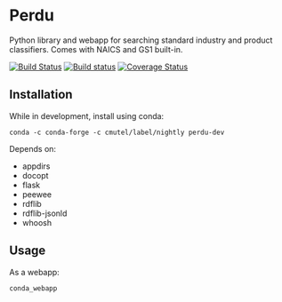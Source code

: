 # Perdu

Python library and webapp for searching standard industry and product classifiers. Comes with NAICS and GS1 built-in.

[![Build Status](https://travis-ci.org/cmutel/perdu.svg?branch=master)](https://travis-ci.org/cmutel/perdu) [![Build status](https://ci.appveyor.com/api/projects/status/46fi2vroxh6rruka?svg=true)](https://ci.appveyor.com/project/cmutel/perdu) [![Coverage Status](https://coveralls.io/repos/github/cmutel/perdu/badge.svg?branch=master)](https://coveralls.io/github/cmutel/perdu?branch=master)

## Installation

While in development, install using conda:

    conda -c conda-forge -c cmutel/label/nightly perdu-dev

Depends on:

* appdirs
* docopt
* flask
* peewee
* rdflib
* rdflib-jsonld
* whoosh

## Usage

As a webapp:

    conda_webapp
